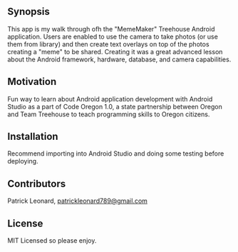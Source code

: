 ## Synopsis

This app is my walk through ofh the "MemeMaker" Treehouse Android application. Users are enabled to use the camera to take photos (or use them from library) and then create text overlays on top of the photos creating a "meme" to be shared. Creating it was a great advanced lesson about the Android framework, hardware, database, and camera capabilities.

## Motivation

Fun way to learn about Android application development with Android Studio as a part of Code Oregon 1.0, a state partnership between Oregon and Team Treehouse to teach programming skills to Oregon citizens.

## Installation

Recommend importing into Android Studio and doing some testing before deploying.

## Contributors

Patrick Leonard, patrickleonard789@gmail.com

## License

MIT Licensed so please enjoy.